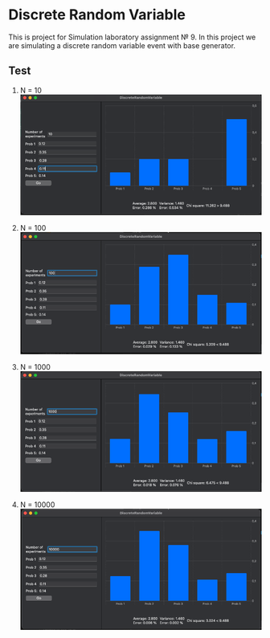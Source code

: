 # Discrete Random Variable
This is project for Simulation laboratory assignment № 9.
In this project we are simulating a discrete random variable event with base generator.

## Test

1. N = 10
    ![N10](https://github.com/Steven2110/DiscreteRandomVariable/blob/main/Images/N10.png)

2. N = 100
    ![N100](https://github.com/Steven2110/DiscreteRandomVariable/blob/main/Images/N100.png)

3. N = 1000
    ![N1000](https://github.com/Steven2110/DiscreteRandomVariable/blob/main/Images/N1000.png)

4. N = 10000
    ![N10000](https://github.com/Steven2110/DiscreteRandomVariable/blob/main/Images/N10000.png)

